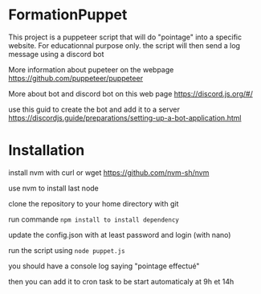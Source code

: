 # FormationPuppet
This project is a puppeteer script that will do "pointage" into a specific website.
For educationnal purpose only.
the script will then send a log message using a discord bot

More information about pupeteer on the webpage
https://github.com/puppeteer/puppeteer

More about bot and discord bot on this web page
https://discord.js.org/#/ 

use this guid to create the bot and add it to a server
https://discordjs.guide/preparations/setting-up-a-bot-application.html

# Installation

install nvm with curl or wget https://github.com/nvm-sh/nvm

use nvm to install last node

clone the repository to your home directory with git

run commande  `npm install to install dependency `

update the config.json with at least password and login (with nano)

run the script using  `node puppet.js `

you should have a console log saying "pointage effectué"

then you can add it to cron task to be start automaticaly at 9h et 14h





